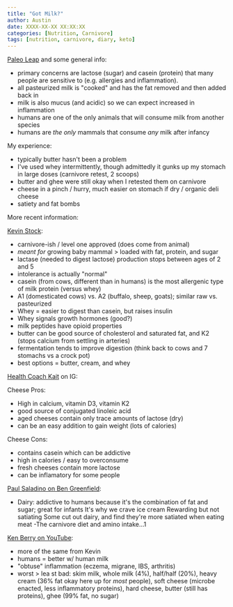 ```yaml
---
title: "Got Milk?"
author: Austin
date: XXXX-XX-XX XX:XX:XX
categories: [Nutrition, Carnivore]
tags: [nutrition, carnivore, diary, keto]
---
```


[Paleo Leap](https://paleoleap.com/place-of-dairy-on-paleo-diet/) and some general info:

  * primary concerns are lactose (sugar) and casein (protein) that many people are sensitive to (e.g. allergies and inflammation).
  * all pasteurized milk is "cooked" and has the fat removed and then added back in
  * milk is also mucus (and acidic) so we can expect increased in inflammation
  * humans are one of the only animals that will consume milk from another species
  * humans are *the only* mammals that consume *any* milk after infancy

My experience:

  * typically butter hasn't been a problem
  * I've used whey intermittently, though admittedly it gunks up my stomach in large doses (carnivore retest, 2 scoops)
  * butter and ghee were still okay when I retested them on carnivore
  * cheese in a pinch / hurry, much easier on stomach if dry / organic deli cheese
  * satiety and fat bombs

More recent information:

[Kevin Stock](https://www.kevinstock.io/health/dairy-and-the-carnivore-diet/):

* carnivore-ish / level one approved (does come from animal)
* *meant for* growing baby mammal > loaded with fat, protein, and sugar
* lactase (needed to digest lactose) production stops between ages of 2 and 5
* intolerance is actually "normal"
* casein (from cows, different than in humans) is the most allergenic type of milk protein (versus whey)
* A1 (domesticated cows) vs. A2 (buffalo, sheep, goats); similar raw vs. pasteurized
* Whey = easier to digest than casein, but raises insulin
* Whey signals growth hormones (good?)
* milk peptides have opioid properties
* butter can be good source of cholesterol and saturated fat, and K2 (stops calcium from settling in arteries)
* fermentation tends to improve digestion (think back to cows and 7 stomachs vs a crock pot)
* best options = butter, cream, and whey

[Health Coach Kait](https://www.instagram.com/p/CBeGhPBAT8h/?utm_source=ig_web_copy_link) on IG:

Cheese Pros:

 * High in calcium, vitamin D3, vitamin K2
 * good source of conjugated linoleic acid
 * aged cheeses contain only trace amounts of lactose (dry)
 * can be an easy addition to gain weight (lots of calories)
 
Cheese Cons:

 * contains casein which can be addictive
 * high in calories / easy to overconsume
 * fresh cheeses contain more lactose
 * can be inflamatory for some people


[Paul Saladino on Ben Greenfield](https://castbox.fm/episode/The-Truth-About-The-Carnivore-Diet%3A-Everything-You-Need-To-Know-About-Dangers%2C-Benefits%2C-Mistakes-%26-Hacks-For-Eating-Only-Meat.-id1364807-id136087023?utm_campaign=a_share_ep&utm_medium=dlink&utm_source=a_share&country=us):

 * Dairy: addictive to humans because it's the combination of fat and sugar; great for infants It's why we crave ice cream Rewarding but not satiating Some cut out dairy, and find they're more satiated when eating meat -The carnivore diet and amino intake...1

[Ken Berry on YouTube](https://www.youtube.com/watch?v=oZYtaiLznW8):

 * more of the same from Kevin
 * humans = better w/ human milk
 * "obtuse" inflammation (eczema, migrane, IBS, arthritis)
 * worst > lea st bad: skim milk, whole milk (4%), half/half (20%), heavy cream (36% fat okay here up for *most* people), soft cheese (microbe enacted, less inflammatory proteins), hard cheese, butter (still has proteins), ghee (99% fat, no sugar) 
